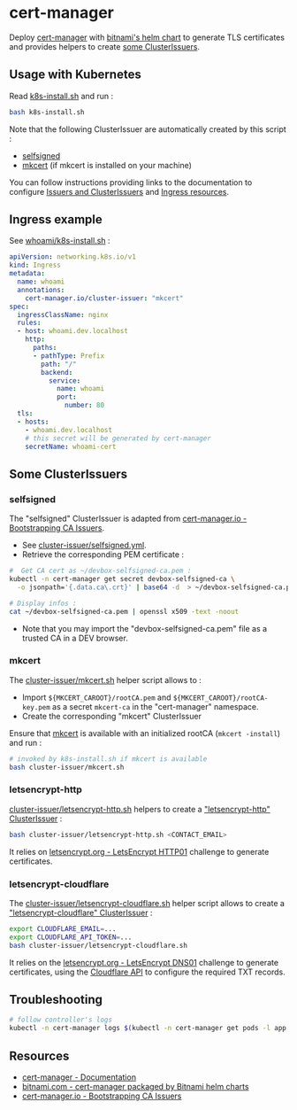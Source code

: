 # cert-manager

Deploy [cert-manager](https://cert-manager.io/) with [bitnami's helm chart](https://bitnami.com/stack/cert-manager/helm) to generate TLS certificates and provides helpers to create [some ClusterIssuers](#some-clusterissuers).

## Usage with Kubernetes

Read [k8s-install.sh](k8s-install.sh) and run :

```bash
bash k8s-install.sh
```

Note that the following ClusterIssuer are automatically created by this script :

* [selfsigned](#selfsigned)
* [mkcert](#mkcert) (if mkcert is installed on your machine)


You can follow instructions providing links to the documentation to configure [Issuers and ClusterIssuers](https://cert-manager.io/docs/concepts/issuer/) and [Ingress resources](https://cert-manager.io/docs/tutorials/acme/nginx-ingress/#step-7---deploy-a-tls-ingress-resource).

## Ingress example

See [whoami/k8s-install.sh](../whoami/k8s-install.sh) :

```yaml
apiVersion: networking.k8s.io/v1
kind: Ingress
metadata:
  name: whoami
  annotations:
    cert-manager.io/cluster-issuer: "mkcert"
spec:
  ingressClassName: nginx
  rules:
  - host: whoami.dev.localhost
    http:
      paths:
      - pathType: Prefix
        path: "/"
        backend:
          service:
            name: whoami
            port:
              number: 80
  tls:
  - hosts:
    - whoami.dev.localhost
    # this secret will be generated by cert-manager
    secretName: whoami-cert
```

## Some ClusterIssuers

### selfsigned

The "selfsigned" ClusterIssuer is adapted from [cert-manager.io - Bootstrapping CA Issuers](https://cert-manager.io/docs/configuration/selfsigned/#bootstrapping-ca-issuers).

* See [cluster-issuer/selfsigned.yml](cluster-issuer/selfsigned.yml).
* Retrieve the corresponding PEM certificate :

```bash
#  Get CA cert as ~/devbox-selfsigned-ca.pem :
kubectl -n cert-manager get secret devbox-selfsigned-ca \
  -o jsonpath='{.data.ca\.crt}' | base64 -d  > ~/devbox-selfsigned-ca.pem

# Display infos :
cat ~/devbox-selfsigned-ca.pem | openssl x509 -text -noout
```

* Note that you may import the "devbox-selfsigned-ca.pem" file as a trusted CA in a DEV browser.

### mkcert

The [cluster-issuer/mkcert.sh](cluster-issuer/mkcert.sh) helper script allows to :

- Import `${MKCERT_CAROOT}/rootCA.pem` and `${MKCERT_CAROOT}/rootCA-key.pem` as a secret `mkcert-ca` in the "cert-manager" namespace.
- Create the corresponding "mkcert" ClusterIssuer

Ensure that [mkcert](https://github.com/FiloSottile/mkcert) is available with an initialized rootCA (`mkcert -install`) and run :

```bash
# invoked by k8s-install.sh if mkcert is available
bash cluster-issuer/mkcert.sh
```

### letsencrypt-http

[cluster-issuer/letsencrypt-http.sh](cluster-issuer/letsencrypt-http.sh) helpers to create a ["letsencrypt-http" ClusterIssuer](https://cert-manager.io/docs/configuration/acme/http01/) :

```bash
bash cluster-issuer/letsencrypt-http.sh <CONTACT_EMAIL>
```

It relies on [letsencrypt.org - LetsEncrypt HTTP01](https://letsencrypt.org/fr/docs/challenge-types/#challenge-http-01) challenge to generate certificates.

### letsencrypt-cloudflare

The [cluster-issuer/letsencrypt-cloudflare.sh](cluster-issuer/letsencrypt-cloudflare.sh) helper script allows to create a ["letsencrypt-cloudflare" ClusterIssuer](https://cert-manager.io/docs/configuration/acme/dns01/cloudflare/) :

```bash
export CLOUDFLARE_EMAIL=...
export CLOUDFLARE_API_TOKEN=...
bash cluster-issuer/letsencrypt-cloudflare.sh
```

It relies on the [letsencrypt.org - LetsEncrypt DNS01](https://letsencrypt.org/fr/docs/challenge-types/#challenge-dns-01) challenge to generate certificates, using the [Cloudflare API](https://developers.cloudflare.com/api/) to configure the required TXT records.

## Troubleshooting

```bash
# follow controller's logs
kubectl -n cert-manager logs $(kubectl -n cert-manager get pods -l app.kubernetes.io/component=controller -o name) -f
```

## Resources

* [cert-manager - Documentation](https://cert-manager.io/docs/)
* [bitnami.com - cert-manager packaged by Bitnami helm charts](https://bitnami.com/stack/cert-manager/helm)
* [cert-manager.io - Bootstrapping CA Issuers](https://cert-manager.io/docs/configuration/selfsigned/#bootstrapping-ca-issuers)